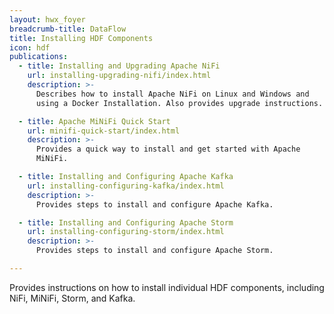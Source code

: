 ```yaml
---
layout: hwx_foyer
breadcrumb-title: DataFlow
title: Installing HDF Components
icon: hdf
publications:
  - title: Installing and Upgrading Apache NiFi
    url: installing-upgrading-nifi/index.html
    description: >-
      Describes how to install Apache NiFi on Linux and Windows and
      using a Docker Installation. Also provides upgrade instructions.

  - title: Apache MiNiFi Quick Start
    url: minifi-quick-start/index.html
    description: >-
      Provides a quick way to install and get started with Apache
      MiNiFi.

  - title: Installing and Configuring Apache Kafka
    url: installing-configuring-kafka/index.html
    description: >-
      Provides steps to install and configure Apache Kafka.

  - title: Installing and Configuring Apache Storm
    url: installing-configuring-storm/index.html
    description: >-
      Provides steps to install and configure Apache Storm.

---
```


Provides instructions on how to install individual HDF components,
including NiFi, MiNiFi, Storm, and Kafka. 
